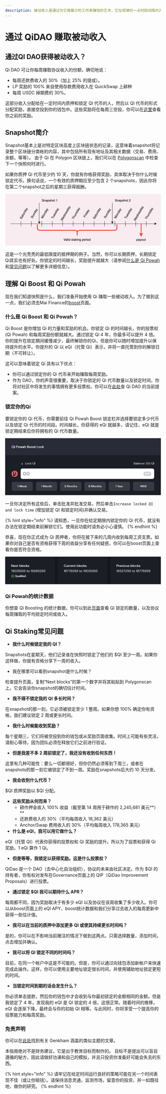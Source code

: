 ```yaml
---
description: 被动收入是通过为它做最少的工作来赚钱的艺术，它在规律的一点时段间隔内流动。现在，Qi DAO 允许你通过锁定你的 QI 代币来做同样的事情。
---
```


# 通过 QiDAO 赚取被动收入

## **通过QI DAO获得被动收入？**

Qi DAO 可让你每周赚取协议收入的份额，确切地说：

* 每周还款费收入的 30%（加上 25% 的提成）。
* LP 奖励的 100% 来自使用存款费用收入在 QuickSwap 上耕种
* 每周 USDC 掉期费的 30%。

这部分收入分配给在一定时间内质押和锁定 QI 代币的人，然后以 QI 代币的形式分配奖励，直接空投到你的钱包中。这些奖励将在每周三空投，你可以在[这里](https://app.mai.finance/rewards)查看你之前的奖励。

## Snapshot**简介**

Snapshot基本上是对特定区块高度上区块链状态的记录，这意味着snapshot将记录整个区块链分类帐的内容，其中包括所有现有地址及其相关数据（交易、费用、余额，等等）。 由于 Qi 在 Polygon 区块链上，我们可以在 [Polygonscan](https://polygonscan.com) 中检查下一个快照何时进行。

如果你质押 Qi 代币至少约 10 天，你就有你格获得奖励，具体取决于你什么时候锁定代币。换句话说，一个有效的质押期应至少包含 2 个snapshots，因此你将在第二个snapshot之后的星期三获得报酬。

![如何成为合格的Qi奖励](../.gitbook/assets/unknown.png)

这是一个光秃秃的最低限度的抵押期的例子。当然，你可以长期质押，长期锁定Qi其实也有好处。你锁定的时间越长，奖励提升就越大（请参阅[什么是 Qi Powah](earning-passive-income-with-qidao.md#what-is-qi-powah) 和[常见问题](earning-passive-income-with-qidao.md#faqs-of-qi-staking)以了解更多详细信息）。

## **理解 Qi Boost 和 Qi Powah**

现在我们知道快照是什么，我们准备开始使用 Qi 赚取一些被动收入。为了做到这一点，我们必须去Mai Finance的[boost](https://app.mai.finance/boost)页面。

### **什么是 Qi Boost 和 Qi Powah？**

Qi Boost 是你增加 Qi 的力量和奖励的机会。你锁定 Qi 的时间越长，你的投票权 (Qi Powah) 和每周奖励份额就越大。通过锁定 Qi 4 年，你最多可以提升 4 倍。你的提升在锁定期间缓慢减少，最终解锁你的Qi，但是你可以随时增加提升以保持提升的水平。你提升的 Qi 以 eQi（托管 Qi）表示，并将一直托管到你的解锁日期（不可转让）。

这可以意味着锁定 Qi 具有以下优点：

* 你可以通过锁定你的 Qi 代币来开始赚取每周奖励。
* 作为 DAO，你的声音很重要，取决于你锁定的 Qi 代币数量以及锁定时间，你将对社区中将发生的事情拥有更多投票权。你可以在[此处](https://snapshot.org/#/qidao.eth)查 Qi DAO 的当前提案。&#x20;

### 锁定你的Qi

要锁定你的 Qi 代币，你需要前往 Qi Powah Boost 锁定栏并选择要锁定多少代币以及锁定 Qi 代币的时间段。时间越长，你获得的 eQi 就越多，请记住，eQi 就是锁定期结束后你将拥有的 Qi 代币数量。

![Qi Powah Boost 锁定](../.gitbook/assets/captura.jpg)

一旦你决定所有这些后，单击批准并批准交易，然后单击`Increase locked QI and lock time` (增加锁定 QI 和锁定时间)并确认交易。

{% hint style="info" %}
请知悉，一旦你在给定期限内锁定你的 Qi 代币，就没有办法在锁定期结束前解锁它们。使用此功能时请务必小心谨慎。
{% endhint %}

恭喜，现在你正式成为 Qi 质押者，你将在接下来的几周内收到每周工资支票。如果你对自己是否有资格获得下周的收益分享有任何疑惑，你可以在boost页面上查看你是否符合资格。

![](<../.gitbook/assets/captura (1).jpg>)

### **Qi Powah的统计数据**

你想查 Qi Boosting 的统计数据，你可以到此[页面](https://app.mai.finance/boost/stats)查看 Qi 锁定的数量，以及协议每周赚取的平均锁定时间或收入。

## **Qi Staking常见问题**

* **我什么时候锁定我的 QI？**&#x20;

Snapshots在星期天，他们记录谁在快照时锁定了他们的 $QI 至少一周。如果你这样做，你就有资格分享下一周的收入。

* 我在哪里可以看到snapshot是什么时候？&#x20;

检查提升页面，复制“Next blocks”的第一个数字并将其粘贴到 Polygonscan 上。它会告诉你snapshot的确切估计时间。

* **我不得不锁定我的 QI 多长时间？**&#x20;

在snapshot的那一刻，它必须被锁定至少 1 整周。如果你想 100% 确定你有资格，我们建议锁定 2 周或更长时间。

* **我什么时候能收到奖励？**&#x20;

每个星期三，它们将被空投到你的钱包或从奖励页面收集。时间上可能有些灵活，请耐心等待，因为团队必须在释放它们之前进行验证。

* **但是我差不多 2 周前锁定了，我还没有收到任何东西！**

这里有几种可能性：要么一切都很好，但你仍然必须等到下周三，或者在snapshots的那一刻它被锁定了不到一周。奖励在snapshots后大约 10 天分发。

* **我会收到什么代币？**&#x20;

$QI 质押奖励以 $QI 分配。

* &#x20;**这些奖励从何而来？**
  * &#x20;耕作押金收入 100% 收益（截至第 14 周用于耕作的 2,245,681 美元**）**
  * 还款费收入的 30%（平均每周收入 18,362 美元）
  * Anchor/Swap 费用收入的 30%（平均每周收入 178,365 美元）
* &#x20;**什么是 eQI，我可以用它做什么？**

eQI（托管 QI）代表你获得的投票权和 Qi 奖励的提升。所以为了投票和获得 Qi 奖励，1 eQi 算作 1 Qi。

* **但是等等，我锁定以获得奖励。这是什么投票权？**&#x20;

QiDao 是一个 DAO（去中心化自治组织），协议的未来由社区决定。作为 $QI 的持有者，你有权对发布在Governance页面上的 QIP（QiDao Improvement Proposals）进行投票。

* **通过锁定 $QI 我可以期待什么 APR？**&#x20;

每周都不同，因为奖励取决于有多少 eQI 以及协议在该周收集了多少收入。你可以从boost页面上的 eQI APY、boost统计数据和我们分享过去收入的每周更新中获得一些估计值。

* **我可以在当前的质押中添加更多 QI 或使其持续更长时间吗？**

是的，你可以在不影响当前赌注的情况下做到这两点。只需选择数量，添加时间，点击增加并确认。

* **我可以将 QI 锁定不同的时间吗？**

目前，在同一个帐户中这是不可能的。但是，你可以通过向钱包添加新帐户来快速完成此操作。这样，你可以使用主要地址锁定很长时间，并使用辅助地址锁定更短的时间。

* **当锁定时间到期的话会发生什么？**

你必须单击提款，然后你的钱包中才会收到与你最初锁定的金额相同的金额。但是我锁定了 4 年，发现我的 eQI 是 QI 锁定的 4 倍，这很正常。随着时间的推移，eQI 会逐渐下降，最终会与你的初始 QI 相等。与此同时，你将享受一个提高你的投票能力和每周奖励。

### 免责声明

你可以在[此处](https://medium.com/@GenKham/earning-passive-income-with-qi-dao-b92a6a3721bd)找到有关 Genkham 涵盖的类似主题的文章。

本指南绝对不是财务建议，它是出于教育目标而制作的。 目标不是提出可以盲目遵循的秘方，因此请做好功课和自己的模拟，并且只投资你准备好可能会失去的东西。

{% hint style="info" %}
请牢记在给定时间运行良好的策略可能在另一个时间表现不佳（或让你赔钱）。请保持消息灵通，监测市场，留意你的投资，并一如既往地，做你的研究。
{% endhint %}
